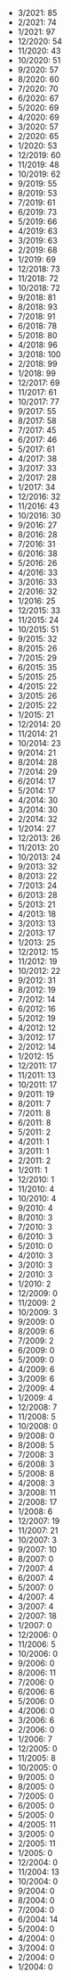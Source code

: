 *  3/2021: 85
*  2/2021: 74
*  1/2021: 97
*  12/2020: 54
*  11/2020: 43
*  10/2020: 51
*  9/2020: 57
*  8/2020: 60
*  7/2020: 70
*  6/2020: 67
*  5/2020: 69
*  4/2020: 69
*  3/2020: 57
*  2/2020: 65
*  1/2020: 53
*  12/2019: 60
*  11/2019: 48
*  10/2019: 62
*  9/2019: 55
*  8/2019: 53
*  7/2019: 61
*  6/2019: 73
*  5/2019: 66
*  4/2019: 63
*  3/2019: 63
*  2/2019: 68
*  1/2019: 69
*  12/2018: 73
*  11/2018: 72
*  10/2018: 72
*  9/2018: 81
*  8/2018: 93
*  7/2018: 91
*  6/2018: 78
*  5/2018: 80
*  4/2018: 96
*  3/2018: 100
*  2/2018: 99
*  1/2018: 99
*  12/2017: 69
*  11/2017: 61
*  10/2017: 77
*  9/2017: 55
*  8/2017: 58
*  7/2017: 45
*  6/2017: 46
*  5/2017: 61
*  4/2017: 38
*  3/2017: 33
*  2/2017: 28
*  1/2017: 34
*  12/2016: 32
*  11/2016: 43
*  10/2016: 30
*  9/2016: 27
*  8/2016: 28
*  7/2016: 31
*  6/2016: 38
*  5/2016: 26
*  4/2016: 33
*  3/2016: 33
*  2/2016: 32
*  1/2016: 25
*  12/2015: 33
*  11/2015: 24
*  10/2015: 51
*  9/2015: 32
*  8/2015: 26
*  7/2015: 29
*  6/2015: 35
*  5/2015: 25
*  4/2015: 22
*  3/2015: 26
*  2/2015: 22
*  1/2015: 21
*  12/2014: 20
*  11/2014: 21
*  10/2014: 23
*  9/2014: 21
*  8/2014: 28
*  7/2014: 29
*  6/2014: 17
*  5/2014: 17
*  4/2014: 30
*  3/2014: 30
*  2/2014: 32
*  1/2014: 27
*  12/2013: 26
*  11/2013: 20
*  10/2013: 24
*  9/2013: 32
*  8/2013: 22
*  7/2013: 24
*  6/2013: 28
*  5/2013: 21
*  4/2013: 18
*  3/2013: 13
*  2/2013: 17
*  1/2013: 25
*  12/2012: 15
*  11/2012: 19
*  10/2012: 22
*  9/2012: 31
*  8/2012: 19
*  7/2012: 14
*  6/2012: 16
*  5/2012: 19
*  4/2012: 12
*  3/2012: 17
*  2/2012: 14
*  1/2012: 15
*  12/2011: 17
*  11/2011: 13
*  10/2011: 17
*  9/2011: 19
*  8/2011: 7
*  7/2011: 8
*  6/2011: 8
*  5/2011: 2
*  4/2011: 1
*  3/2011: 1
*  2/2011: 2
*  1/2011: 1
*  12/2010: 1
*  11/2010: 4
*  10/2010: 4
*  9/2010: 4
*  8/2010: 3
*  7/2010: 3
*  6/2010: 3
*  5/2010: 0
*  4/2010: 3
*  3/2010: 3
*  2/2010: 3
*  1/2010: 2
*  12/2009: 0
*  11/2009: 2
*  10/2009: 3
*  9/2009: 0
*  8/2009: 6
*  7/2009: 2
*  6/2009: 0
*  5/2009: 0
*  4/2009: 6
*  3/2009: 6
*  2/2009: 4
*  1/2009: 4
*  12/2008: 7
*  11/2008: 5
*  10/2008: 0
*  9/2008: 0
*  8/2008: 5
*  7/2008: 3
*  6/2008: 3
*  5/2008: 8
*  4/2008: 3
*  3/2008: 11
*  2/2008: 17
*  1/2008: 6
*  12/2007: 19
*  11/2007: 21
*  10/2007: 3
*  9/2007: 10
*  8/2007: 0
*  7/2007: 4
*  6/2007: 4
*  5/2007: 0
*  4/2007: 4
*  3/2007: 4
*  2/2007: 18
*  1/2007: 0
*  12/2006: 0
*  11/2006: 5
*  10/2006: 0
*  9/2006: 0
*  8/2006: 11
*  7/2006: 0
*  6/2006: 6
*  5/2006: 0
*  4/2006: 0
*  3/2006: 6
*  2/2006: 0
*  1/2006: 7
*  12/2005: 0
*  11/2005: 8
*  10/2005: 0
*  9/2005: 0
*  8/2005: 0
*  7/2005: 0
*  6/2005: 0
*  5/2005: 0
*  4/2005: 11
*  3/2005: 0
*  2/2005: 11
*  1/2005: 0
*  12/2004: 0
*  11/2004: 13
*  10/2004: 0
*  9/2004: 0
*  8/2004: 0
*  7/2004: 0
*  6/2004: 14
*  5/2004: 0
*  4/2004: 0
*  3/2004: 0
*  2/2004: 0
*  1/2004: 0